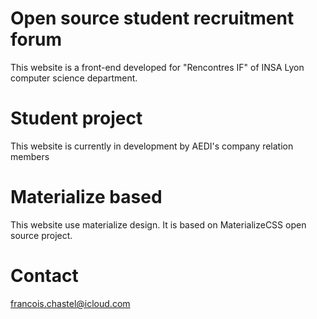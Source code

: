 # Open source student recruitment forum
This website is a front-end developed for "Rencontres IF" of INSA Lyon computer science department.
# Student project
This website is currently in development by AEDI's company relation members
# Materialize based
This website use materialize design. It is based on MaterializeCSS open source project.
# Contact
francois.chastel@icloud.com

